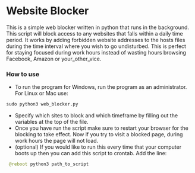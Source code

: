 # Website Blocker

This is a simple web blocker written in python that runs in the background. This script will block access to any websites that falls within a daily time period. It works by adding forbidden website addresses to the hosts files during the time interval where you wish to go undisturbed. This is perfect for staying focused during work hours instead of wasting hours browsing Facebook, Amazon or your_other_vice.


### How to use

-  To run the program for Windows, run the program as an administrator. For Linux or  Mac use:
```python
sudo python3 web_blocker.py
```

- Specify which sites to block and which timeframe by filling out the variables at the top of the file.
- Once you have run the script make sure to restart your browser for the blocking to take effect. Now if you try to visit a blocked page, during work hours the page will not load.
- (optional) If you would like to run this every time that your computer boots up then you can add this script to crontab. Add the line:
```python
 @reboot python3 path_to_script
```

